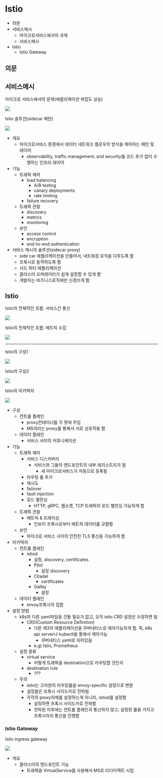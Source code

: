 # Istio

- 의문
- 서비스메시
  - 마이크로서비스에서의 과제
  - 서비스메시
- Istio
  - Istio Gateway

## 의문

## 서비스메시

마이크로 서비스에서의 문제(애플리케이션 복잡도 상승)

![](./images/microservice_problem1.png)

Istio 솔루션(sidecar 패턴)

![](./images/istio1.png)

- 개요
  - 마이크로서비스 환경에서 데이터 네트워크 플로우의 방식을 제어하는 패턴 및 레이어
    - observability, traffic management, and security를 코드 추가 없이 수행하는 인프라 레이어
- 기능
  - 트래픽 제어
    - load balancing
      - A/B testing
      - canary deployments
      - rate limiting
    - failure recovery
  - 트래픽 관찰
    - discovery
    - metrics
    - monitoring
  - 보안
    - access control
    - encryption
    - end-to-end authentication
- 서비스 메시의 솔루션(sidecar proxy)
  - side car 애플리케이션을 만들어서, 네트워킹 로직을 다루도록 함
  - 프록시로 동작하도록 함
  - 서드 파티 애플리케이션
  - 클러스터 오퍼레이터가 쉽게 설정할 수 있게 함
  - 개발자는 비즈니스로직에만 신경쓰게 함

## Istio

Istio의 전체적인 흐름: 서비스간 통신

![](./images/istio4.png)

Istio의 전체적인 흐름: 메트릭 수집

![](./images/istio5.png)

---

Istio의 구성1

![](./images/istio_architecture1.svg)

Istio의 구성2

![](./images/istio2.png)

Istio의 아키텍처

![](./images/istio3.png)

- 구성
  - 컨트롤 플레인
    - proxy컨테이너를 각 팟에 주입
    - MS끼리는 proxy를 통해서 서로 상호작용 함
  - 데이터 플레인
    - 서비스 사이의 커뮤니케이션
- 기능
  - 트래픽 제어
    - 서비스 디스커버리
      - 서비스와 그들의 엔드포인트의 내부 레지스트리가 됨
        - 새 마이크로서비스가 자동으로 등록됨
    - 라우팅 룰 추가
    - 재시도
    - failover
    - fault injection
    - 로드 밸런싱
      - HTTP, gRPC, 웹소켓, TCP 트래픽의 로드 밸런싱 가능하게 함
  - 트래픽 관찰
    - 메트릭 & 트레이싱
      - 인보이 프록시로부터 메트릭 데이터를 규합함
  - 보안
    - 마이크로 서비스 사이의 안전한 TLS 통신을 가능하게 함
- 아키텍처
  - 컨트롤 플레인
    - istiod
      - 설정, discovery, certificates
      - Pilot
        - 설정 discovery
      - Citadel
        - certificates
      - Galley
        - 설정
  - 데이터 플래인
    - envoy프록시의 집합
- 설정 방법
  - k8s의 다른 yaml파일을 건들 필요가 없고, 오직 istio CRD 설정만 수정하면 됨
    - CRD(Custom Resource Definition)
      - 다른 제3의 애플리케이션을 쿠버네티스로 제어가능하게 함. 즉, k8s api server나 kubectl을 통해서 제어가능
        - 쿠버네티스 yaml로 되어있음
      - e.g) Istio, Prometheus
  - 설정 종류
    - virtual service
      - 어떻게 트래픽을 destination으로 라우팅할 것인지
    - destination rule
      - *???*
  - 주의
    - istio는 고차원의 라우팅룰을 envoy-specific 설정으로 변환
    - 설정들은 프록시 사이드카로 전파됨
    - 각각의 proxy자체를 설정하는게 아니라, istiod를 설정함
      - 설정하면 프록시 사이드카로 전파함
      - 전파된 이후에는 컨트롤 플레인과 통신하지 않고, 설정된 룰을 가지고 프록시끼리 통신을 진행함

### Istio Gateway

Istio ingress gateway

![](./images/istio_ingress_gateway1.png)

- 개요
  - 클러스터의 엔드포인트 기능
    - 트래픽을 VirtualService를 사용해서 MS로 리다이렉트 시킴
